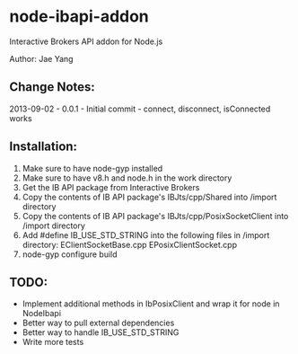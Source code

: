 node-ibapi-addon
================

Interactive Brokers API addon for Node.js

Author: Jae Yang


Change Notes:
-------------

2013-09-02 - 0.0.1 - Initial commit - connect, disconnect, isConnected works

Installation:
-------------

1. Make sure to have node-gyp installed
2. Make sure to have v8.h and node.h in the work directory
3. Get the IB API package from Interactive Brokers
4. Copy the contents of IB API package's 
    IBJts/cpp/Shared into /import directory
5. Copy the contents of IB API package's
    IBJts/cpp/PosixSocketClient into /import directory
6. Add #define IB_USE_STD_STRING into the following files in /import directory:
    EClientSocketBase.cpp
    EPosixClientSocket.cpp
7. node-gyp configure build


TODO:
-----

* Implement additional methods in IbPosixClient and wrap it for node in NodeIbapi
* Better way to pull external dependencies
* Better way to handle IB_USE_STD_STRING
* Write more tests
